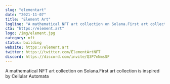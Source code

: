 ```yaml
---
slug: "elementart"
date: "2021-11-07"
title: "Element Art"
logline: "A mathematical NFT art collection on Solana.First art collection is inspired by Cellular Automata"
cta: "https://element.art"
logo: /img/element.jpg
category: nft
status: building
website: https://element.art
twitter: https://twitter.com/ElementArtNFT
discord: https://discord.com/invite/Q3P7nNmsSF
---
```


A mathematical NFT art collection on Solana.First art collection is inspired by Cellular Automata
